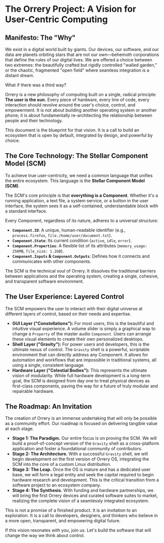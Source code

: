 # The Orrery Project: A Vision for User-Centric Computing

## Manifesto: The "Why"

We exist in a digital world built by giants. Our devices, our software, and our data are planets orbiting stars that are not our own—behemoth corporations that define the rules of our digital lives. We are offered a choice between two extremes: the beautifully crafted but rigidly controlled "walled garden," or the chaotic, fragmented "open field" where seamless integration is a distant dream.

What if there was a third way?

Orrery is a new philosophy of computing built on a single, radical principle: **The user is the sun.** Every piece of hardware, every line of code, every interaction should revolve around the user's choice, control, and empowerment. It is not about building another operating system or another phone; it is about fundamentally re-architecting the relationship between people and their technology.

This document is the blueprint for that vision. It is a call to build an ecosystem that is open by default, integrated by design, and powerful by choice.

## The Core Technology: The Stellar Component Model (SCM)

To achieve true user-centricity, we need a common language that unifies the entire ecosystem. This language is the **Stellar Component Model (SCM)**.

The SCM's core principle is that **everything is a Component**. Whether it's a running application, a text file, a system service, or a button in the user interface, the system sees it as a self-contained, understandable block with a standard interface.

Every Component, regardless of its nature, adheres to a universal structure:

- **`Component.ID`**: A unique, human-readable identifier (e.g., `process.firefox`, `file./home/user/document.txt`).
- **`Component.State`**: Its current condition (`active`, `idle`, `error`).
- **`Component.Properties`**: A flexible list of its attributes (`memory_usage: 256MB`, `file_size: 1.2GB`).
- **`Component.Inputs` & `Component.Outputs`**: Defines how it connects and communicates with other components.

The SCM is the technical soul of Orrery. It dissolves the traditional barriers between applications and the operating system, creating a single, cohesive, and transparent software environment.

## The User Experience: Layered Control

The SCM empowers the user to interact with their digital universe at different layers of control, based on their needs and expertise.

- **GUI Layer ("Constellations"):** For most users, this is the beautiful and intuitive visual experience. A volume slider is simply a graphical way to change a `Property` of the master audio `Component`. Users can arrange these visual elements to create their own personalized desktops.
- **Shell Layer ("Gravity"):** For power users and developers, this is the ultimate nexus of control. The `Gravity` shell is a powerful, scriptable environment that can directly address any Component. It allows for automation and workflows that are impossible in traditional systems, all using a single, consistent language.
- **Hardware Layer ("Celestial Bodies"):** This represents the ultimate vision of modularity. While full hardware development is a long-term goal, the SCM is designed from day one to treat physical devices as first-class components, paving the way for a future of truly modular and repairable hardware.

## The Roadmap: An Invitation

The creation of Orrery is an immense undertaking that will only be possible as a community effort. Our roadmap is focused on delivering tangible value at each stage.

- **Stage 1: The Paradigm.** Our entire focus is on proving the SCM. We will build a proof-of-concept version of the `Gravity` shell as a cross-platform application and foster a foundational community of contributors.
- **Stage 2: The Architecture.** With a successful `Gravity` shell, we will begin development on the first version of Orrery OS, integrating the SCM into the core of a custom Linux distribution.
- **Stage 3: The Leap.** Once the OS is mature and has a dedicated user base, we will form a legal entity and seek the capital required to begin hardware research and development. This is the critical transition from a software project to an ecosystem company.
- **Stage 4: The Synthesis.** With funding and hardware partnerships, we will bring the first Orrery devices and curated software suites to market, realizing the complete vision of a seamlessly integrated ecosystem.

This is not a promise of a finished product. It is an invitation to an exploration. It is a call to developers, designers, and thinkers who believe in a more open, transparent, and empowering digital future.

If this vision resonates with you, join us. Let's build the software that will change the way we think about control.
